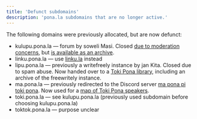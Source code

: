 ```yaml
---
title: 'Defunct subdomains'
description: 'pona.la subdomains that are no longer active.'
---
```


The following domains were previously allocated, but are now defunct:

* kulupu.pona.la — forum by soweli Masi. Closed [due to moderation concerns](https://web.archive.org/web/20231114030939/https://kulupu.pona.la/d/155-notice-of-the-shutdown-of-kulupu-lipu-pona-until-further-notice), but [is available as an archive](https://archive.org/details/kulupu.pona.la).
* linku.pona.la — use [linku.la](https://linku.la) instead
* lipu.pona.la — previously a writefreely instance by jan Kita. Closed due to spam abuse. Now handed over to a [Toki Pona library](https://lipu.pona.la), including an archive of the freewritely instance.
* ma.pona.la — previously redirected to the Discord server [ma pona pi toki pona](https://discord.gg/6zkugJFU4x). Now used for a [map of Toki Pona speakers](https://ma.pona.la).
* toki.pona.la — see kulupu.pona.la (previously used subdomain before choosing kulupu.pona.la)
* toktok.pona.la — purpose unclear
